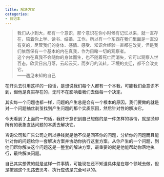 ```yaml
---
title: 解决方案
categories:
- 日记本
---
```


> 我们从小到大，都有一个意识，那个意识在你小时候有记忆以来，就一直存在，陪着你上学、读书、结婚、工作。所以有一个东西在我们里面是一直没有变的，尽管我们的身体、感情、感受、知识合经验一直都在改变，但是我们依然保有一个基本的内在真我，作为目睹一切的观察者。   
> 这个内在真我不会随你的身体而生，也不随着死亡而消失，它可以观察人世百态，欣赏日出月落，云起云灭，而岁月的流转，环境的变迁，都不会改变它。  
> ——遇见未知的自己

在开头去引用这样的一段话，是想说我们每个人都有一个本我，可能我们会意识不到，但他是真实存在的，无时不在影响着我们去做每一个决定。 
 
其实每一个问题也都一样，问题的产生总是会有一个根本的原因，我们要做的就是对一个问题抽丝剥茧找到产生问题的那个实质原因，然后针对性的解决它。

今天看到了上面的一句话，我终于意识到自己想做的是一件怎样的事情，就是抛却所有的表象直达问题的本质去解决它。

咨询公司和广告公司之所以挣钱就是他不仅是回答你的问题，分析你的问题而且能针对你的问题给你一套解决方案并协助你执行这套方案。从你产生的一个问题，到他们帮你解决这个问题这是一整套的解决方案，最重要的就是他能帮助你落地执行，最终解决问题。

自己其实想做的就是这样一件事情，可能现在还不知道具体是在哪个领域去做，但是按照这个思路去思考、执行应该是完全可以的。

